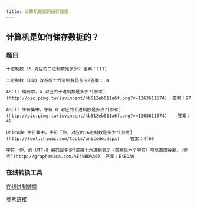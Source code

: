 ```yaml
---
title: 计算机是如何储存数据
---
```

## 计算机是如何储存数据的？


### 题目
```
十进制数 15 对应的二进制数是多少? 答案：1111

二进制数 1010 改写成十六进制数是多少?答案： a

ASCII 编码中，a 对应的十进制数是多少?[参考](http://pic.pimg.tw/isvincent/4b512eb611a6f.png?v=1263611574)  答案：97

ASCII 字符集中，字符 0 对应的十进制数是多少?[参考](http://pic.pimg.tw/isvincent/4b512eb611a6f.png?v=1263611574)    答案：48

Unicode 字符集中，字符「你」对应的16进制数是多少?[参考](http://tool.chinaz.com/tools/unicode.aspx)    答案：4f60

字符「你」的 UTF-8 编码是多少?请用十六进制表示（答案是六个字符）可以百度谷歌，[参考](http://graphemica.com/%E4%BD%A0)  答案：E4BDA0
```

### 在线转换工具
[在线进制转换](https://www.sojson.com/hexconvert.html)

[参考链接](https://www.jianshu.com/p/7a09175fa87f)
